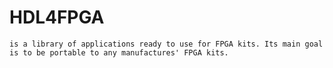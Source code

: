 # HDL4FPGA

    is a library of applications ready to use for FPGA kits. Its main goal is to be portable to any manufactures' FPGA kits.
